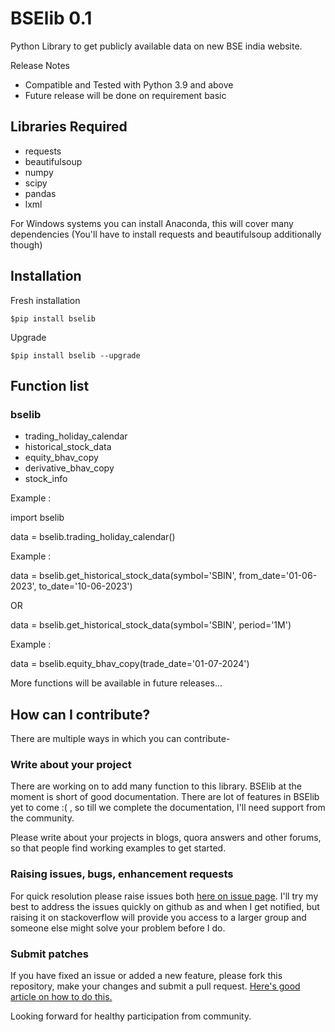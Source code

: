 # BSElib 0.1

Python Library to get publicly available data on new BSE india website.

Release Notes
* Compatible and Tested with Python 3.9 and above
* Future release will be done on requirement basic

## Libraries Required
- requests
- beautifulsoup
- numpy 
- scipy
- pandas
- lxml

For Windows systems you can install Anaconda, this will cover many dependencies (You'll have to install requests and beautifulsoup additionally though)

## Installation
Fresh installation 

```$pip install bselib```

Upgrade

```$pip install bselib --upgrade```

## Function list

### bselib
* trading_holiday_calendar
* historical_stock_data
* equity_bhav_copy
* derivative_bhav_copy
* stock_info

Example :

import bselib

data = bselib.trading_holiday_calendar()


Example :

data = bselib.get_historical_stock_data(symbol='SBIN', from_date='01-06-2023', to_date='10-06-2023')
                                            
OR

data = bselib.get_historical_stock_data(symbol='SBIN', period='1M')

Example :

data = bselib.equity_bhav_copy(trade_date='01-07-2024')

More functions will be available in future releases...

## How can I contribute?
There are multiple ways in which you can contribute-

### Write about your project

There are working on to add many function to this library. BSElib at the moment is short of good documentation. There are lot of features in BSElib yet to come :( , so till we complete the documentation, I'll need support from the community.

Please write about your projects in blogs, quora answers and other forums, so that people find working examples to get started.

### Raising issues, bugs, enhancement requests

For quick resolution please raise issues both [here on issue page](https://github.com/RuchiTanmay/bseindia/issues). I'll try my best to address the issues quickly on github as and when I get notified, but raising it on stackoverflow will provide you access to a larger group and someone else might solve your problem before I do.

### Submit patches

If you have fixed an issue or added a new feature, please fork this repository, make your changes and submit a pull request. [Here's good article on how to do this.](https://code.tutsplus.com/tutorials/how-to-collaborate-on-github--net-34267) 

Looking forward for healthy participation from community.
